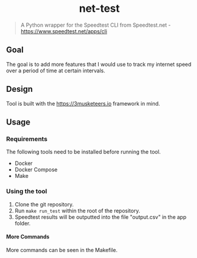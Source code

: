 <h1 align="center">net-test</h1>

> A Python wrapper for the Speedtest CLI from Speedtest.net - https://www.speedtest.net/apps/cli

## Goal

The goal is to add more features that I would use to track my internet speed over a period of time at certain intervals.

## Design

Tool is built with the https://3musketeers.io framework in mind.

## Usage

### Requirements
The following tools need to be installed before running the tool.
- Docker
- Docker Compose
- Make

### Using the tool

1. Clone the git repository.
1. Run `make run_test` within the root of the repository.
1. Speedtest results will be outputted into the file "output.csv" in the app folder.

#### More Commands

More commands can be seen in the Makefile.

